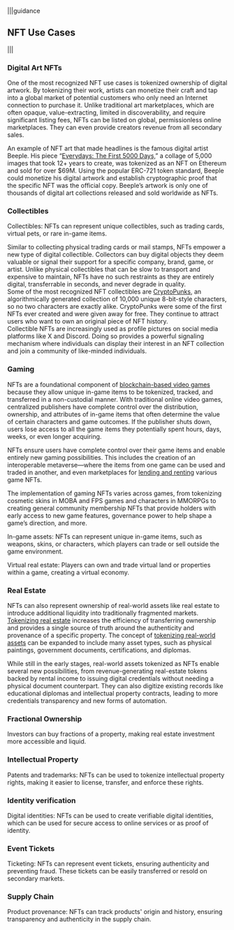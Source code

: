 |||guidance
## NFT Use Cases

|||


### Digital Art NFTs

One of the most recognized NFT use cases is tokenized ownership of digital artwork. By tokenizing their work, artists can monetize their craft and tap into a global market of potential customers who only need an Internet connection to purchase it. Unlike traditional art marketplaces, which are often opaque, value-extracting, limited in discoverability, and require significant listing fees, NFTs can be listed on global, permissionless online marketplaces. They can even provide creators revenue from all secondary sales.

An example of NFT art that made headlines is the famous digital artist Beeple. His piece “[Everydays: The First 5000 Days,](https://onlineonly.christies.com/s/beeple-first-5000-days/beeple-b-1981-1/112924)” a collage of 5,000 images that took 12+ years to create, was tokenized as an NFT on Ethereum and sold for over $69M. Using the popular ERC-721 token standard, Beeple could monetize his digital artwork and establish cryptographic proof that the specific NFT was the official copy. Beeple’s artwork is only one of thousands of digital art collections released and sold worldwide as NFTs.

### Collectibles

Collectibles: NFTs can represent unique collectibles, such as trading cards, virtual pets, or rare in-game items.

Similar to collecting physical trading cards or mail stamps, NFTs empower a new type of digital collectible. Collectors can buy digital objects they deem valuable or signal their support for a specific company, brand, game, or artist. Unlike physical collectibles that can be slow to transport and expensive to maintain, NFTs have no such restraints as they are entirely digital, transferrable in seconds, and never degrade in quality.  
Some of the most recognized NFT collectibles are [CryptoPunks](https://www.larvalabs.com/cryptopunks), an algorithmically generated collection of 10,000 unique 8-bit-style characters, so no two characters are exactly alike. CryptoPunks were some of the first NFTs ever created and were given away for free. They continue to attract users who want to own an original piece of NFT history.  
Collectible NFTs are increasingly used as profile pictures on social media platforms like X and Discord. Doing so provides a powerful signaling mechanism where individuals can display their interest in an NFT collection and join a community of like-minded individuals.

### Gaming

NFTs are a foundational component of [blockchain-based video games](https://blog.chain.link/nft-games/) because they allow unique in-game items to be tokenized, tracked, and transferred in a non-custodial manner. With traditional online video games, centralized publishers have complete control over the distribution, ownership, and attributes of in-game items that often determine the value of certain characters and game outcomes. If the publisher shuts down, users lose access to all the game items they potentially spent hours, days, weeks, or even longer acquiring.

NFTs ensure users have complete control over their game items and enable entirely new gaming possibilities. This includes the creation of an interoperable metaverse—where the items from one game can be used and traded in another, and even marketplaces for [lending and renting](https://blog.chain.link/nft-lending-renting-blockchain-games/) various game NFTs. 

The implementation of gaming NFTs varies across games, from tokenizing cosmetic skins in MOBA and FPS games and characters in MMORPGs to creating general community membership NFTs that provide holders with early access to new game features, governance power to help shape a game’s direction, and more.

In-game assets: NFTs can represent unique in-game items, such as weapons, skins, or characters, which players can trade or sell outside the game environment.

Virtual real estate: Players can own and trade virtual land or properties within a game, creating a virtual economy.

### Real Estate

NFTs can also represent ownership of real-world assets like real estate to introduce additional liquidity into traditionally fragmented markets. [Tokenizing real estate](https://chain.link/education-hub/tokenized-real-estate) increases the efficiency of transferring ownership and provides a single source of truth around the authenticity and provenance of a specific property. The concept of [tokenizing real-world assets](https://chain.link/education-hub/how-to-tokenize-an-asset) can be expanded to include many asset types, such as physical paintings, government documents, certifications, and diplomas.

While still in the early stages, real-world assets tokenized as NFTs enable several new possibilities, from revenue-generating real-estate tokens backed by rental income to issuing digital credentials without needing a physical document counterpart. They can also digitize existing records like educational diplomas and intellectual property contracts, leading to more credentials transparency and new forms of automation.

### Fractional Ownership

Investors can buy fractions of a property, making real estate investment more accessible and liquid.

### Intellectual Property

Patents and trademarks: NFTs can be used to tokenize intellectual property rights, making it easier to license, transfer, and enforce these rights.

### Identity verification

Digital identities: NFTs can be used to create verifiable digital identities, which can be used for secure access to online services or as proof of identity.

### Event Tickets

Ticketing: NFTs can represent event tickets, ensuring authenticity and preventing fraud. These tickets can be easily transferred or resold on secondary markets.

### Supply Chain

Product provenance: NFTs can track products' origin and history, ensuring transparency and authenticity in the supply chain.
